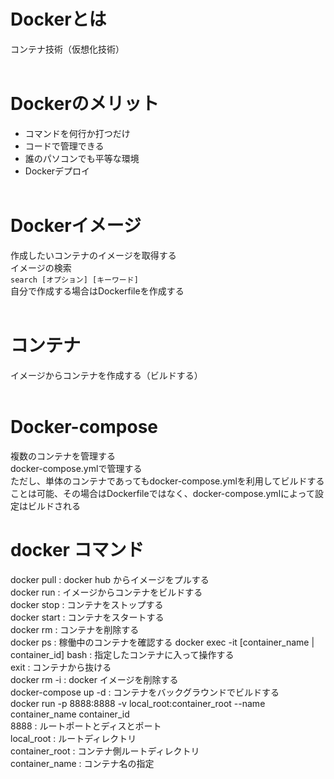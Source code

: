 # Dockerとは
コンテナ技術（仮想化技術）<br><br>

# Dockerのメリット
* コマンドを何行か打つだけ
* コードで管理できる
* 誰のパソコンでも平等な環境
* Dockerデプロイ<br><br>
# Dockerイメージ
作成したいコンテナのイメージを取得する  
イメージの検索  
`search [オプション] [キーワード]`  
自分で作成する場合はDockerfileを作成する<br><br>
# コンテナ
イメージからコンテナを作成する（ビルドする）<br><br>
# Docker-compose
複数のコンテナを管理する  
docker-compose.ymlで管理する<br>
ただし、単体のコンテナであってもdocker-compose.ymlを利用してビルドすることは可能、その場合はDockerfileではなく、docker-compose.ymlによって設定はビルドされる

# docker コマンド
docker pull : docker hub からイメージをプルする  
docker run : イメージからコンテナをビルドする  
docker stop : コンテナをストップする  
docker start : コンテナをスタートする  
docker rm : コンテナを削除する  
docker ps : 稼働中のコンテナを確認する
docker exec -it [container_name | container_id] bash : 指定したコンテナに入って操作する  
exit : コンテナから抜ける  
docker rm -i : docker イメージを削除する  
docker-compose up -d : コンテナをバックグラウンドでビルドする  
docker run -p 8888:8888 -v local_root:container_root --name container_name container_id  
8888 : ルートポートとディスとポート  
local_root : ルートディレクトリ  
container_root : コンテナ側ルートディレクトリ  
container_name : コンテナ名の指定  